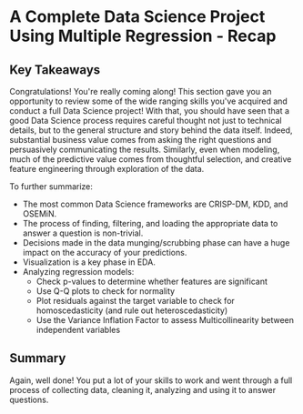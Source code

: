 
# A Complete Data Science Project Using Multiple Regression -  Recap


## Key Takeaways

Congratulations! You're really coming along! This section gave you an opportunity to review some of the wide ranging skills you've acquired and conduct a full Data Science project! With that, you should have seen that a good Data Science process requires careful thought not just to technical details, but to the general structure and story behind the data itself. Indeed, substantial business value comes from asking the right questions and persuasively communicating the results. Similarly, even when modeling, much of the predictive value comes from thoughtful selection, and creative feature engineering through exploration of the data.

To further summarize:  

* The most common Data Science frameworks are CRISP-DM, KDD, and OSEMiN. 
* The process of finding, filtering, and loading the appropriate data to answer a question is non-trivial. 
* Decisions made in the data munging/scrubbing phase can have a huge impact on the accuracy of your predictions. 
* Visualization is a key phase in EDA. 
* Analyzing regression models:
    * Check p-values to determine whether features are significant
    * Use Q-Q plots to check for normality
    * Plot residuals against the target variable to check for homoscedasticity (and rule out heteroscedasticity)
    * Use the Variance Inflation Factor to assess Multicollinearity between independent variables 


## Summary

Again, well done! You put a lot of your skills to work and went through a full process of collecting data, cleaning it, analyzing and using it to answer questions.
